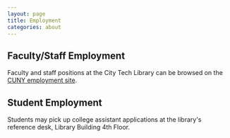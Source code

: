 ```yaml
---
layout: page
title: Employment
categories: about
---
```

<h2>Faculty/Staff Employment</h2>
<p>Faculty and staff positions at the City Tech Library can be browsed on the <a href="https://www2.cuny.edu/employment/" style="text-decoration: underline;">CUNY employment site</a>.</p>
<h2>Student Employment</h2>
<p>Students may pick up college assistant applications at the library's reference desk, Library Building 4th Floor.</p>
